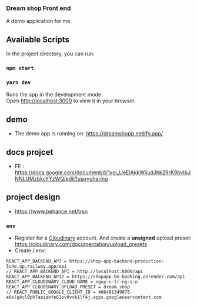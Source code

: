 ### Dream shop Front end
A demo application for me
## Available Scripts

In the project directory, you can run:

### `npm start`
### `yarn dev`
Runs the app in the development mode.\
Open [http://localhost:3000](http://localhost:3000) to view it in your browser.

## demo
- The demo app is running on: https://dreamshopp.netlify.app/


## docs projcet
- FE : https://docs.google.com/document/d/1xgi_UeEIAkkWIjudJhk29rK9bvIbJNNLUMzbkcYYzWQ/edit?usp=sharing
## project design
- https://www.behance.net/trsn
### `env`

- Register for a [Cloudinary](https://cloudinary.com/) account. And create a **unsigned** upload preset: https://cloudinary.com/documentation/upload_presets
- Create /.env:

```
REACT_APP_BACKEND_API = https://shop-app-backend-production-5c4e.up.railway.app/api
// REACT_APP_BACKEND_API = http://localhost:8000/api
REACT_APP_BACKEND_API2 = https://shopapp-be-booking.onrender.com/api
REACT_APP_CLOUDINARY_CLOUD_NAME = nguy-n-tr-ng-s-n
REACT_APP_CLOUDINARY_UPLOAD_PRESET = dream_shop
// REACT_PUBLIC_GOOGLE_CLIENT_ID = 466401349875-e6olg4cl8ph7aaiaofe61ov0vvk1lf4j.apps.googleusercontent.com
```




